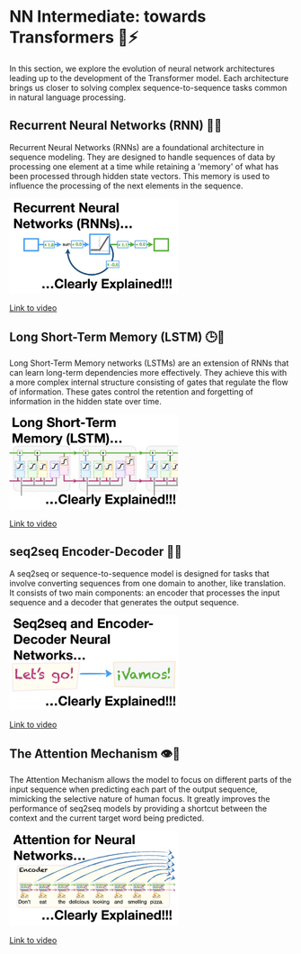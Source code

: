 # NN Intermediate: towards Transformers 🧠⚡

In this section, we explore the evolution of neural network architectures leading up to the development of the Transformer model. Each architecture brings us closer to solving complex sequence-to-sequence tasks common in natural language processing.

## Recurrent Neural Networks (RNN) 🔄🧠

Recurrent Neural Networks (RNNs) are a foundational architecture in sequence modeling. They are designed to handle sequences of data by processing one element at a time while retaining a 'memory' of what has been processed through hidden state vectors. This memory is used to influence the processing of the next elements in the sequence.

<img src="../images/AsNTP8Kwu80hd.jpg" alt="" width="300" height="auto">

[Link to video](https://www.youtube.com/watch?v=AsNTP8Kwu80)

## Long Short-Term Memory (LSTM) 🕒🧠

Long Short-Term Memory networks (LSTMs) are an extension of RNNs that can learn long-term dependencies more effectively. They achieve this with a more complex internal structure consisting of gates that regulate the flow of information. These gates control the retention and forgetting of information in the hidden state over time.

<img src="../images/YCzL96nL7j0hd.jpg" alt="" width="300" height="auto">

[Link to video](https://www.youtube.com/watch?v=YCzL96nL7j0)

## seq2seq Encoder-Decoder 🔄🔁

A seq2seq or sequence-to-sequence model is designed for tasks that involve converting sequences from one domain to another, like translation. It consists of two main components: an encoder that processes the input sequence and a decoder that generates the output sequence.

<img src="../images/L8HKweZIOmghd.jpg" alt="" width="300" height="auto">

[Link to video](https://www.youtube.com/watch?v=L8HKweZIOmg)

## The Attention Mechanism 👁️🎯


The Attention Mechanism allows the model to focus on different parts of the input sequence when predicting each part of the output sequence, mimicking the selective nature of human focus. It greatly improves the performance of seq2seq models by providing a shortcut between the context and the current target word being predicted.

<img src="../images/PSs6nxngL6khd.jpg" alt="" width="300" height="auto">

[Link to video](https://www.youtube.com/watch?v=PSs6nxngL6k)
